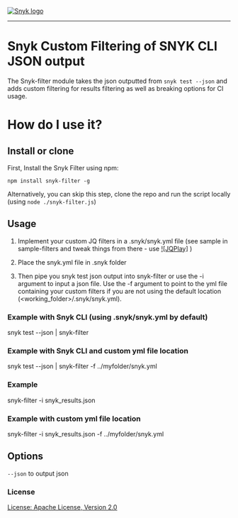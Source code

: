 [![Snyk logo](https://snyk.io/style/asset/logo/snyk-print.svg)](https://snyk.io)

***

# Snyk Custom Filtering of SNYK CLI JSON output
The Snyk-filter module takes the json outputted from `snyk test --json` and adds custom filtering for results filtering as well as breaking options for CI usage.

# How do I use it?

## Install or clone

First, Install the Snyk Filter using npm:

`npm install snyk-filter -g`

Alternatively, you can skip this step, clone the repo and run the script locally (using `node ./snyk-filter.js`)

## Usage

1. Implement your custom JQ filters in a .snyk/snyk.yml file (see sample in sample-filters and tweak things from there - use [![JQPlay]](https://jqplay.org/) )

2. Place the snyk.yml file in .snyk folder

2. Then pipe you snyk test json output into snyk-filter or use the -i argument to input a json file. Use the -f argument to point to the yml file containing your custom filters if you are not using the default location (<working_folder>/.snyk/snyk.yml).

### Example with Snyk CLI (using .snyk/snyk.yml by default)
snyk test --json | snyk-filter

### Example with Snyk CLI and custom yml file location
snyk test --json | snyk-filter -f ../myfolder/snyk.yml

### Example
snyk-filter -i snyk_results.json

### Example with custom yml file location
snyk-filter -i snyk_results.json -f ../myfolder/snyk.yml

## Options
`--json` to output json

### License

[License: Apache License, Version 2.0](LICENSE)
